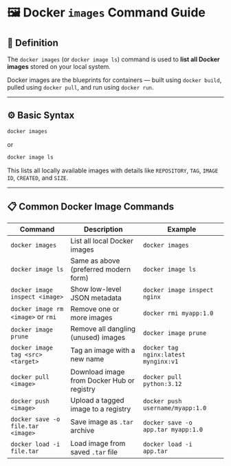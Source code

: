 # 🖼️ Docker `images` Command Guide

## 🔹 Definition

The `docker images` (or `docker image ls`) command is used to **list all Docker images** stored on your local system.

Docker images are the blueprints for containers — built using `docker build`, pulled using `docker pull`, and run using `docker run`.

---

## ⚙️ Basic Syntax

```bash
docker images
```
or

```bash
docker image ls
```
This lists all locally available images with details like `REPOSITORY`, `TAG`, `IMAGE ID`, `CREATED`, and `SIZE`.

---

## 📋 Common Docker Image Commands

| Command                                | Description                                      | Example                                      |
|----------------------------------------|--------------------------------------------------|----------------------------------------------|
| `docker images`                        | List all local Docker images                     | `docker images`                              |
| `docker image ls`                      | Same as above (preferred modern form)            | `docker image ls`                            |
| `docker image inspect <image>`         | Show low-level JSON metadata                     | `docker image inspect nginx`                 |
| `docker image rm <image>` or `rmi`     | Remove one or more images                        | `docker rmi myapp:1.0`                        |
| `docker image prune`                   | Remove all dangling (unused) images              | `docker image prune`                         |
| `docker image tag <src> <target>`      | Tag an image with a new name                     | `docker tag nginx:latest mynginx:v1`         |
| `docker pull <image>`                  | Download image from Docker Hub or registry       | `docker pull python:3.12`                    |
| `docker push <image>`                  | Upload a tagged image to a registry              | `docker push username/myapp:1.0`             |
| `docker save -o file.tar <image>`      | Save image as `.tar` archive                     | `docker save -o app.tar myapp:1.0`           |
| `docker load -i file.tar`              | Load image from saved `.tar` file                | `docker load -i app.tar`                     |